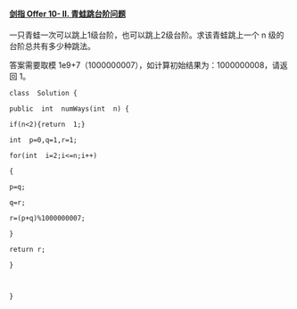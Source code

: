﻿#### [剑指 Offer 10- II. 青蛙跳台阶问题](https://leetcode.cn/problems/qing-wa-tiao-tai-jie-wen-ti-lcof/)
一只青蛙一次可以跳上1级台阶，也可以跳上2级台阶。求该青蛙跳上一个 n 级的台阶总共有多少种跳法。

答案需要取模 1e9+7（1000000007），如计算初始结果为：1000000008，请返回 1。

~~~
class  Solution {

public  int  numWays(int  n) {

if(n<2){return  1;}

int  p=0,q=1,r=1;

for(int  i=2;i<=n;i++)

{

p=q;

q=r;

r=(p+q)%1000000007;

}

return r;

}

  

}
~~~
